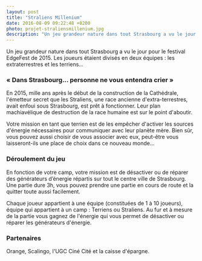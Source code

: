 ```yaml
---
layout: post
title: "Straliens Millenium"
date: 2016-08-09 09:22:48 +0200
photo: projet-straliensmillenium.jpg
description: "Un jeu grandeur nature dans tout Strasbourg a vu le jour pour le festival EdgeFest de 2015. Les joueurs étaient divisés en deux équipes les extraterrestres et les terriens..."
---
```

Un jeu grandeur nature dans tout Strasbourg a vu le jour pour le festival EdgeFest de 2015. Les joueurs étaient divisés en deux équipes : les extraterrestres et les terriens...

### « Dans Strasbourg... personne ne vous entendra crier »

En 2015, mille ans après le début de la construction de la Cathédrale, l'émetteur secret que les Straliens, une race ancienne d'extra-terrestres, avait enfoui sous Strasbourg, est prêt à fonctionner.
Leur plan machiavélique de destruction de la race humaine est sur le point d'aboutir.

Votre mission en tant que terrien est de les empêcher d'activer les sources d'énergie nécessaires pour communiquer avec leur planète mère.
Bien sûr, vous pouvez aussi choisir de vous associer avec eux, peut-être vous laisseront-ils une place de choix dans ce nouveau monde...

### Déroulement du jeu

En fonction de votre camp, votre mission est de désactiver ou de réparer des générateurs d’énergie répartis sur tout le centre ville de Strasbourg.
Une partie dure 3h, vous pouvez prendre une partie en cours de route et la quitter toute aussi facilement.

Chaque joueur appartient à une équipe (constituées de 1 à 10 joueurs), équipe qui appartient à un camp : Terriens ou Straliens.
Au fur et à mesure de la partie vous gagnez de l'énergie qui vous permet de désactiver ou réparer les générateurs d'énergie.

### Partenaires

Orange, Scalingo, l'UGC Ciné Cité et la caisse d'épargne.
